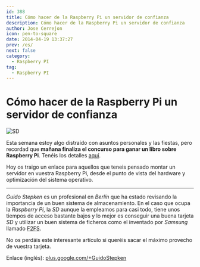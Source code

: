 ```yaml
---
id: 388
title: Cómo hacer de la Raspberry Pi un servidor de confianza
description: Cómo hacer de la Raspberry Pi un servidor de confianza
author: Jose Cerrejon
icon: pen-to-square
date: 2014-04-19 13:37:27
prev: /es/
next: false
category:
  - Raspberry PI
tag:
  - Raspberry PI
---
```


# Cómo hacer de la Raspberry Pi un servidor de confianza

![SD](/images/sd%20pile.png)

Esta semana estoy algo distraído con asuntos personales y las fiestas, pero recordad que **mañana finaliza el concurso para ganar un libro sobre Raspberry Pi**. Tenéis los detalles [aquí](/post.php?id=381).

Hoy os traigo un enlace para aquellos que teneis pensado montar un servidor en vuestra Raspberry Pi, desde el punto de vista del hardware y optimización del sistema operativo.

- - -
*Guido Stepken* es un profesional en *Berlín* que ha estado revisando la importancia de un buen sistema de almacenamiento. En el caso que ocupa la *Raspberry Pi*, la *SD* aunque la empleamos para casi todo, tiene unos tiempos de acceso bastante bajos y lo mejor es conseguir una buena tarjeta *SD* y utilizar un buen sistema de ficheros como el inventado por *Samsung* llamado [F2FS](http://es.wikipedia.org/wiki/F2FS).

No os perdáis este interesante artículo si queréis sacar el máximo provecho de vuestra tarjeta.

Enlace (inglés): [plus.google.com/+GuidoStepken](https://plus.google.com/+GuidoStepken/posts/cqwyBWn8T3D)
